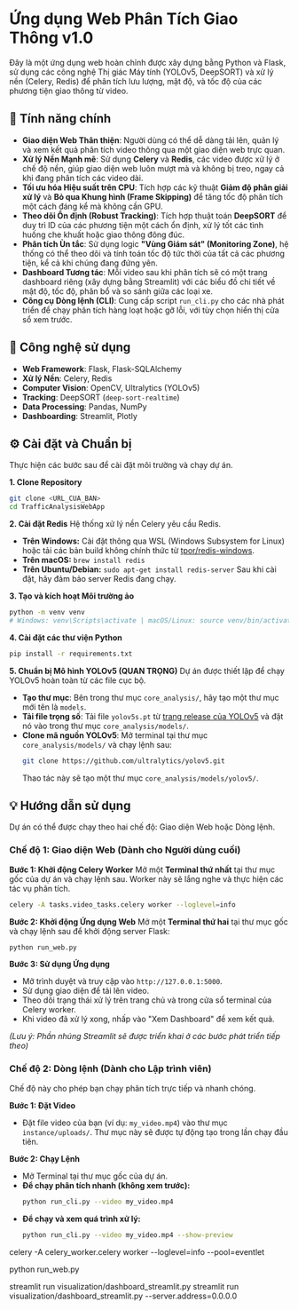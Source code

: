 # Ứng dụng Web Phân Tích Giao Thông v1.0

Đây là một ứng dụng web hoàn chỉnh được xây dựng bằng Python và Flask, sử dụng các công nghệ Thị giác Máy tính (YOLOv5, DeepSORT) và xử lý nền (Celery, Redis) để phân tích lưu lượng, mật độ, và tốc độ của các phương tiện giao thông từ video.

## 🚀 Tính năng chính

- **Giao diện Web Thân thiện**: Người dùng có thể dễ dàng tải lên, quản lý và xem kết quả phân tích video thông qua một giao diện web trực quan.
- **Xử lý Nền Mạnh mẽ**: Sử dụng **Celery** và **Redis**, các video được xử lý ở chế độ nền, giúp giao diện web luôn mượt mà và không bị treo, ngay cả khi đang phân tích các video dài.
- **Tối ưu hóa Hiệu suất trên CPU**: Tích hợp các kỹ thuật **Giảm độ phân giải xử lý** và **Bỏ qua Khung hình (Frame Skipping)** để tăng tốc độ phân tích một cách đáng kể mà không cần GPU.
- **Theo dõi Ổn định (Robust Tracking)**: Tích hợp thuật toán **DeepSORT** để duy trì ID của các phương tiện một cách ổn định, xử lý tốt các tình huống che khuất hoặc giao thông đông đúc.
- **Phân tích Ùn tắc**: Sử dụng logic **"Vùng Giám sát" (Monitoring Zone)**, hệ thống có thể theo dõi và tính toán tốc độ tức thời của tất cả các phương tiện, kể cả khi chúng đang đứng yên.
- **Dashboard Tương tác**: Mỗi video sau khi phân tích sẽ có một trang dashboard riêng (xây dựng bằng Streamlit) với các biểu đồ chi tiết về mật độ, tốc độ, phân bổ và so sánh giữa các loại xe.
- **Công cụ Dòng lệnh (CLI)**: Cung cấp script `run_cli.py` cho các nhà phát triển để chạy phân tích hàng loạt hoặc gỡ lỗi, với tùy chọn hiển thị cửa sổ xem trước.

## 🧰 Công nghệ sử dụng

- **Web Framework**: Flask, Flask-SQLAlchemy
- **Xử lý Nền**: Celery, Redis
- **Computer Vision**: OpenCV, Ultralytics (YOLOv5)
- **Tracking**: DeepSORT (`deep-sort-realtime`)
- **Data Processing**: Pandas, NumPy
- **Dashboarding**: Streamlit, Plotly

## ⚙️ Cài đặt và Chuẩn bị

Thực hiện các bước sau để cài đặt môi trường và chạy dự án.

**1. Clone Repository**

```bash
git clone <URL_CUA_BAN>
cd TrafficAnalysisWebApp
```

**2. Cài đặt Redis**
Hệ thống xử lý nền Celery yêu cầu Redis.

- **Trên Windows:** Cài đặt thông qua WSL (Windows Subsystem for Linux) hoặc tải các bản build không chính thức từ [tpor/redis-windows](https://github.com/tpor/redis-windows/releases).
- **Trên macOS:** `brew install redis`
- **Trên Ubuntu/Debian:** `sudo apt-get install redis-server`
  Sau khi cài đặt, hãy đảm bảo server Redis đang chạy.

**3. Tạo và kích hoạt Môi trường ảo**

```bash
python -m venv venv
# Windows: venv\Scripts\activate | macOS/Linux: source venv/bin/activate
```

**4. Cài đặt các thư viện Python**

```bash
pip install -r requirements.txt
```

**5. Chuẩn bị Mô hình YOLOv5 (QUAN TRỌNG)**
Dự án được thiết lập để chạy YOLOv5 hoàn toàn từ các file cục bộ.

- **Tạo thư mục**: Bên trong thư mục `core_analysis/`, hãy tạo một thư mục mới tên là `models`.
- **Tải file trọng số**: Tải file `yolov5s.pt` từ [trang release của YOLOv5](https://github.com/ultralytics/yolov5/releases) và đặt nó vào trong thư mục `core_analysis/models/`.
- **Clone mã nguồn YOLOv5**: Mở terminal tại thư mục `core_analysis/models/` và chạy lệnh sau:
  ```bash
  git clone https://github.com/ultralytics/yolov5.git
  ```
  Thao tác này sẽ tạo một thư mục `core_analysis/models/yolov5/`.

## 💡 Hướng dẫn sử dụng

Dự án có thể được chạy theo hai chế độ: Giao diện Web hoặc Dòng lệnh.

### Chế độ 1: Giao diện Web (Dành cho Người dùng cuối)

**Bước 1: Khởi động Celery Worker**
Mở một **Terminal thứ nhất** tại thư mục gốc của dự án và chạy lệnh sau. Worker này sẽ lắng nghe và thực hiện các tác vụ phân tích.

```bash
celery -A tasks.video_tasks.celery worker --loglevel=info
```

**Bước 2: Khởi động Ứng dụng Web**
Mở một **Terminal thứ hai** tại thư mục gốc và chạy lệnh sau để khởi động server Flask:

```bash
python run_web.py
```

**Bước 3: Sử dụng Ứng dụng**

- Mở trình duyệt và truy cập vào `http://127.0.0.1:5000`.
- Sử dụng giao diện để tải lên video.
- Theo dõi trạng thái xử lý trên trang chủ và trong cửa sổ terminal của Celery worker.
- Khi video đã xử lý xong, nhấp vào "Xem Dashboard" để xem kết quả.

_(Lưu ý: Phần nhúng Streamlit sẽ được triển khai ở các bước phát triển tiếp theo)_

### Chế độ 2: Dòng lệnh (Dành cho Lập trình viên)

Chế độ này cho phép bạn chạy phân tích trực tiếp và nhanh chóng.

**Bước 1: Đặt Video**

- Đặt file video của bạn (ví dụ: `my_video.mp4`) vào thư mục `instance/uploads/`. Thư mục này sẽ được tự động tạo trong lần chạy đầu tiên.

**Bước 2: Chạy Lệnh**

- Mở Terminal tại thư mục gốc của dự án.
- **Để chạy phân tích nhanh (không xem trước):**
  ```bash
  python run_cli.py --video my_video.mp4
  ```
- **Để chạy và xem quá trình xử lý:**
  ```bash
  python run_cli.py --video my_video.mp4 --show-preview
  ```

celery -A celery_worker.celery worker --loglevel=info --pool=eventlet

python run_web.py

streamlit run visualization/dashboard_streamlit.py
streamlit run visualization/dashboard_streamlit.py --server.address=0.0.0.0
